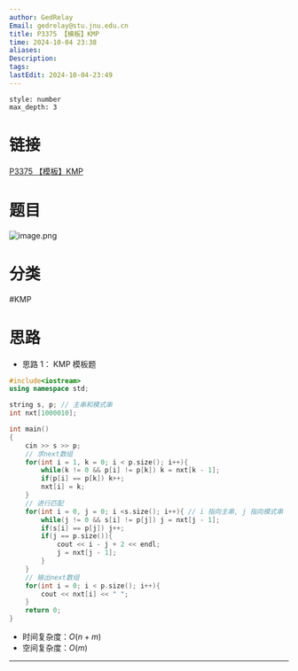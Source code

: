 ```yaml
---
author: GedRelay
Email: gedrelay@stu.jnu.edu.cn
title: P3375 【模板】KMP
time: 2024-10-04 23:38
aliases: 
Description: 
tags: 
lastEdit: 2024-10-04-23:49
---
```


```toc
style: number
max_depth: 3
```

# 链接
[P3375 【模板】KMP](https://www.luogu.com.cn/problem/P3375) 

# 题目
![image.png](https://ged-pic-bed.oss-cn-guangzhou.aliyuncs.com/img/202410042339380.png)


# 分类
#KMP 

# 思路
- 思路 1：
KMP 模板题


```cpp
#include<iostream>
using namespace std;

string s, p; // 主串和模式串
int nxt[1000010];

int main()
{
    cin >> s >> p;
    // 求next数组
    for(int i = 1, k = 0; i < p.size(); i++){
        while(k != 0 && p[i] != p[k]) k = nxt[k - 1];
        if(p[i] == p[k]) k++;
        nxt[i] = k;
    }
    // 进行匹配
    for(int i = 0, j = 0; i <s.size(); i++){ // i 指向主串, j 指向模式串
        while(j != 0 && s[i] != p[j]) j = nxt[j - 1];
        if(s[i] == p[j]) j++;
        if(j == p.size()){
            cout << i - j + 2 << endl;
            j = nxt[j - 1];
        }
    }
    // 输出next数组
    for(int i = 0; i < p.size(); i++){
        cout << nxt[i] << " ";
    }
	return 0;
}
```


- 时间复杂度：${O\left( n+m \right)  }$ 
- 空间复杂度：${O\left( m \right)  }$ 


---


